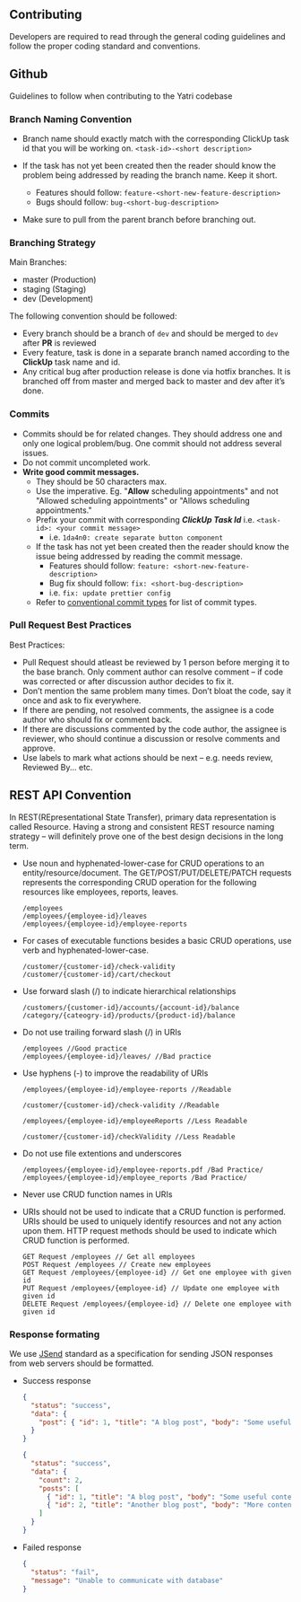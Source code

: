 ## Contributing

Developers are required to read through the general coding guidelines and follow the proper coding standard and conventions.

## Github

Guidelines to follow when contributing to the Yatri codebase

### Branch Naming Convention

- Branch name should exactly match with the corresponding ClickUp task id that you will be working on. `<task-id>-<short description>`

- If the task has not yet been created then the reader should know the problem being addressed by reading the branch name. Keep it short.
  - Features should follow: `feature-<short-new-feature-description>`
  - Bugs should follow: `bug-<short-bug-description>`
- Make sure to pull from the parent branch before branching out.

### Branching Strategy

Main Branches:

- master (Production)
- staging (Staging)
- dev (Development)

The following convention should be followed:

- Every branch should be a branch of `dev` and should be merged to `dev` after **PR** is reviewed
- Every feature, task is done in a separate branch named according to the **ClickUp** task name and id.
- Any critical bug after production release is done via hotfix branches. It is branched off from master and merged back to master and dev after it’s done.

### Commits

- Commits should be for related changes. They should address one and only one logical problem/bug. One commit should not address several issues.
- Do not commit uncompleted work.
- **Write good commit messages.**
  - They should be 50 characters max.
  - Use the imperative. Eg. "**Allow** scheduling appointments" and not "Allowed scheduling appointments" or "Allows scheduling appointments."
  - Prefix your commit with corresponding **_ClickUp Task Id_** i.e. `<task-id>: <your commit message>`
    - i.e. `1da4n0: create separate button component`
  - If the task has not yet been created then the reader should know the issue being addressed by reading the commit message.
    - Features should follow: `feature: <short-new-feature-description>`
    - Bug fix should follow: `fix: <short-bug-description>`
    - i.e. `fix: update prettier config`
  - Refer to <a href="https://github.com/yatri-motorcycles/conventional-commit-types">conventional commit types</a> for list of commit types.

### Pull Request Best Practices

Best Practices:

- Pull Request should atleast be reviewed by 1 person before merging it to the base branch.
  Only comment author can resolve comment – if code was corrected or after discussion author decides to fix it.
- Don’t mention the same problem many times. Don’t bloat the code, say it once and ask to fix everywhere.
- If there are pending, not resolved comments, the assignee is a code author who should fix or comment back.
- If there are discussions commented by the code author, the assignee is reviewer, who should continue a discussion or resolve comments and approve.
- Use labels to mark what actions should be next – e.g. needs review, Reviewed By... etc.

## REST API Convention

In REST(REpresentational State Transfer), primary data representation is called Resource. Having a strong and consistent REST resource naming strategy – will definitely prove one of the best design decisions in the long term.

- Use noun and hyphenated-lower-case for CRUD operations to an entity/resource/document. The GET/POST/PUT/DELETE/PATCH requests represents the corresponding CRUD operation for the following resources like employees, reports, leaves.

  ```
  /employees
  /employees/{employee-id}/leaves
  /employees/{employee-id}/employee-reports
  ```

- For cases of executable functions besides a basic CRUD operations, use verb and hyphenated-lower-case.

  ```
  /customer/{customer-id}/check-validity
  /customer/{customer-id}/cart/checkout
  ```

- Use forward slash (/) to indicate hierarchical relationships

  ```
  /customers/{customer-id}/accounts/{account-id}/balance /category/{cateogry-id}/products/{product-id}/balance
  ```

- Do not use trailing forward slash (/) in URIs

  ```
  /employees //Good practice
  /employees/{employee-id}/leaves/ //Bad practice
  ```

- Use hyphens (-) to improve the readability of URIs

  ```
  /employees/{employee-id}/employee-reports //Readable

  /customer/{customer-id}/check-validity //Readable

  /employees/{employee-id}/employeeReports //Less Readable

  /customer/{customer-id}/checkValidity //Less Readable
  ```

- Do not use file extentions and underscores

  ```
  /employees/{employee-id}/employee-reports.pdf /Bad Practice/
  /employees/{employee-id}/employee_reports /Bad Practice/
  ```

- Never use CRUD function names in URIs

- URIs should not be used to indicate that a CRUD function is performed. URIs should be used to uniquely identify resources and not any action upon them. HTTP request methods should be used to indicate which CRUD function is performed.

  ```
  GET Request /employees // Get all employees
  POST Request /employees // Create new employees
  GET Request /employees/{employee-id} // Get one employee with given id
  PUT Request /employees/{employee-id} // Update one employee with given id
  DELETE Request /employees/{employee-id} // Delete one employee with given id
  ```

### Response formating

We use <a href="https://github.com/omniti-labs/jsend">JSend</a> standard as a specification for sending JSON responses from web servers should be formatted.

- Success response

  ```json
  {
    "status": "success",
    "data": {
      "post": { "id": 1, "title": "A blog post", "body": "Some useful content" }
    }
  }
  ```

  ```json
  {
    "status": "success",
    "data": {
      "count": 2,
      "posts": [
        { "id": 1, "title": "A blog post", "body": "Some useful content" },
        { "id": 2, "title": "Another blog post", "body": "More content" }
      ]
    }
  }
  ```

- Failed response

  ```json
  {
    "status": "fail",
    "message": "Unable to communicate with database"
  }
  ```
